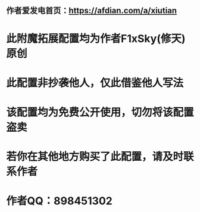   作者爱发电首页：https://afdian.com/a/xiutian
-------------------------------------------------
  # 此附魔拓展配置均为作者F1xSky(修天)原创
  # 此配置非抄袭他人，仅此借鉴他人写法
  # 该配置均为免费公开使用，切勿将该配置盗卖
  # 若你在其他地方购买了此配置，请及时联系作者
  # 作者QQ：898451302
